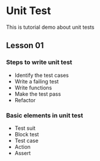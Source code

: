 # Unit Test

This is tutorial demo about unit tests

## Lesson 01

### Steps to write unit test

- Identify the test cases
- Write a failing test
- Write functions
- Make the test pass
- Refactor

### Basic elements in unit test

- Test suit
- Block test
- Test case
- Action
- Assert
